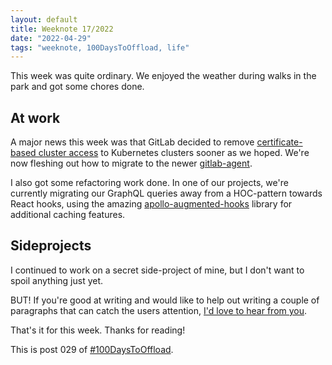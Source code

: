 ```yaml
---
layout: default
title: Weeknote 17/2022
date: "2022-04-29"
tags: "weeknote, 100DaysToOffload, life"
---
```


This week was quite ordinary. We enjoyed the weather during walks in the park
and got some chores done.

## At work

A major news this week was that GitLab decided to remove [certificate-based
cluster
access](https://docs.gitlab.com/ee/user/project/clusters/deploy_to_cluster.html#deploy-to-a-kubernetes-cluster-with-cluster-certificates-deprecated)
to Kubernetes clusters sooner as we hoped. We're now fleshing out how to migrate
to the newer
[gitlab-agent](https://docs.gitlab.com/ee/user/clusters/agent/install/index.html).

I also got some refactoring work done. In one of our projects, we're currently
migrating our GraphQL queries away from a HOC-pattern towards React hooks, using
the amazing
[apollo-augmented-hooks](https://github.com/appmotion/apollo-augmented-hooks)
library for additional caching features.

## Sideprojects

I continued to work on a secret side-project of mine, but I don't want to spoil
anything just yet.

BUT! If you're good at writing and would like to help out writing a couple of
paragraphs that can catch the users attention, [I'd love to hear from
you](/contact).

That's it for this week. Thanks for reading!

This is post 029 of [#100DaysToOffload](https://100daystooffload.com/).

